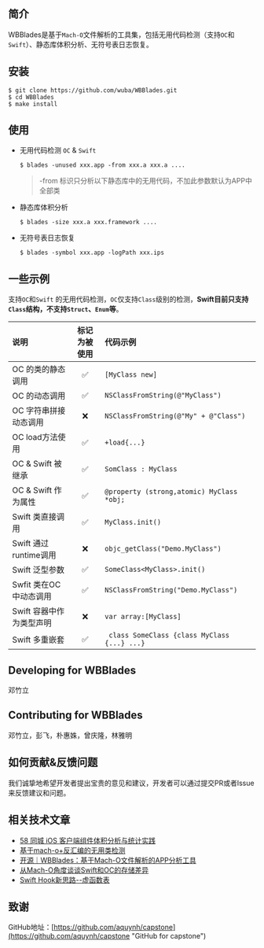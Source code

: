 

## 简介

WBBlades是基于`Mach-O`文件解析的工具集，包括无用代码检测（支持`OC`和`Swift`）、静态库体积分析、无符号表日志恢复。

## 安装

```
$ git clone https://github.com/wuba/WBBlades.git
$ cd WBBlades
$ make install
```

## 使用

- 无用代码检测 `OC` & `Swift`

   `$ blades -unused xxx.app -from xxx.a xxx.a ....`

  > -from 标识只分析以下静态库中的无用代码，不加此参数默认为APP中全部类

- 静态库体积分析

  `$ blades -size xxx.a xxx.framework ....`

- 无符号表日志恢复

  `$ blades -symbol xxx.app -logPath xxx.ips`

## 一些示例

支持`OC`和`Swift` 的无用代码检测，`OC`仅支持`Class`级别的检测，**Swift目前只支持`Class`结构，不支持`Struct`、`Enum`等**。

| 说明                     | 标记为被使用 | 代码示例                                     |
| :----------------------- | :----------: | :------------------------------------------- |
| OC 的类的静态调用        |      ✅       | `[MyClass new]`                              |
| OC 的动态调用            |      ✅       | `NSClassFromString(@"MyClass")`              |
| OC 字符串拼接动态调用    |      ❌       | `NSClassFromString(@"My" + @"Class")`        |
| OC load方法使用          |      ✅       | `+load{...} `                                |
| OC & Swift 被继承        |      ✅       | `SomClass : MyClass`                         |
| OC & Swift 作为属性      |      ✅       | `@property (strong,atomic) MyClass *obj;`    |
| Swift 类直接调用         |      ✅       | `MyClass.init()`                             |
| Swift 通过runtime调用    |      ❌       | `objc_getClass("Demo.MyClass")`              |
| Swift 泛型参数           |      ✅       | `SomeClass<MyClass>.init()`                  |
| Swfit 类在OC中动态调用   |      ✅       | `NSClassFromString("Demo.MyClass")`          |
| Swift 容器中作为类型声明 |      ❌       | `var array:[MyClass]`                        |
| Swift 多重嵌套           |      ✅       | ` class SomeClass {class MyClass {...} ...}` |

## Developing for WBBlades

邓竹立

## Contributing for WBBlades

邓竹立，彭飞，朴惠姝，曾庆隆，林雅明

## 如何贡献&反馈问题

我们诚挚地希望开发者提出宝贵的意见和建议，开发者可以通过提交PR或者Issue来反馈建议和问题。

## 相关技术文章

- [58 同城 iOS 客户端组件体积分析与统计实践](https://blog.csdn.net/csdnnews/article/details/100354658/)
- [基于mach-o+反汇编的无用类检测](https://www.jianshu.com/p/c41ad330e81c)
- [开源｜WBBlades：基于Mach-O文件解析的APP分析工具](https://mp.weixin.qq.com/s/HWJArO5y9G20jb2pqaAQWQ)
- [从Mach-O角度谈谈Swift和OC的存储差异](https://www.jianshu.com/p/ef0ff6ee6bc6)
- [Swift Hook新思路--虚函数表](https://mp.weixin.qq.com/s/mjwOVdPZUlEMgLUNdT6o9g)

## 致谢

GitHub地址：[https://github.com/aquynh/capstone](https://github.com/aquynh/capstone "GitHub for capstone")
